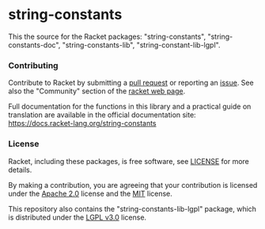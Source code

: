 # string-constants

This the source for the Racket packages: "string-constants",
"string-constants-doc", "string-constants-lib",
"string-constant-lib-lgpl".

### Contributing

Contribute to Racket by submitting a [pull request] or reporting an
[issue]. See also the "Community" section of the [racket web page].

Full documentation for the functions in this library and a practical
guide on translation are available in the official documentation site:
https://docs.racket-lang.org/string-constants

### License

Racket, including these packages, is free software, see [LICENSE]
for more details.

By making a contribution, you are agreeing that your contribution
is licensed under the [Apache 2.0] license and the [MIT] license.

This repository also contains the "string-constants-lib-lgpl" package,
which is distributed under the [LGPL v3.0] license.

[MIT]: https://github.com/racket/racket/blob/master/racket/src/LICENSE-MIT.txt
[Apache 2.0]: https://www.apache.org/licenses/LICENSE-2.0.txt
[pull request]: https://github.com/racket/string-constants/pulls
[issue]: https://github.com/racket/string-constants/issues
[racket web page]: https://www.racket-lang.org/
[LICENSE]: LICENSE
[LGPL v3.0]: https://github.com/racket/racket/blob/master/racket/src/LICENSE-LGPL.txt
